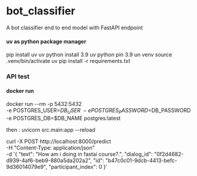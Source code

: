 # bot_classifier
A bot classifier end to end model with FastAPI endpoint


#### uv as python package manager
pip install uv
uv python install 3.9
uv python pin 3.9
un venv
source .venv/bin/activate
uv pip install -r requirements.txt 


### API test

#### docker run

docker run --rm -p 5432:5432 \
  -e POSTGRES_USER=$DB_USER \
  -e POSTGRES_PASSWORD=$DB_PASSWORD \
  -e POSTGRES_DB=$DB_NAME postgres:latest


then : uvicorn src.main:app --reload


curl -X POST http://localhost:8000/predict \
  -H "Content-Type: application/json" \
  -d '{
  "text": "How am i doing in fastai course?.",
  "dialog_id": "0f2d4682-d939-4af6-beb9-880a5da202a2",
  "id": "b47c0c01-9dcb-4413-befc-9d36014079e9",
  "participant_index": 0
}'



